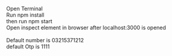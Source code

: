Open Terminal <br>
Run npm install <br>
then run npm start<br>
Open inspect element in browser after localhost:3000 is opened<br>
<br>
Default number is 03215371212<br>
 default Otp is 1111<br>
